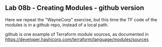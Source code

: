 ## Lab 08b - Creating Modules - github version

Here we repeat the "WayneCorp" exercise, but this time the TF code of the modules is in a github repo, instead of a local path.

github is one example of Terraform module sources, as documented in 
https://developer.hashicorp.com/terraform/language/modules/sources



